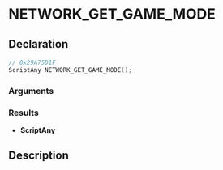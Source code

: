 # NETWORK_GET_GAME_MODE

## Declaration
```cpp
// 0x29A75D1F
ScriptAny NETWORK_GET_GAME_MODE();
```

### Arguments

### Results
- **ScriptAny**

## Description
